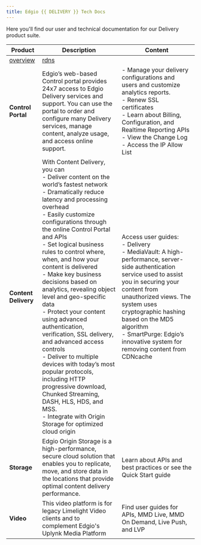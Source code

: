 ```yaml
---
title: Edgio {{ DELIVERY }} Tech Docs
---
```



Here you'll find our user and technical documentation for our Delivery product suite.

|Product|Description| Content|
|---|---|---|
|[overview](/open_edge/overview)|[rdns](/open_edge/rdns_requirements)||
|**Control Portal**|Edgio’s web-based Control portal provides 24x7 access to Edgio Delivery services and support. You can use the portal to order and configure many Delivery services, manage content, analyze usage, and access online support. |- Manage your delivery configurations and users and customize analytics reports. <br />- Renew SSL certificates <br />- Learn about Billing, Configuration, and Realtime Reporting APIs<br />- View the Change Log<br />- Access the IP Allow List|
|**Content Delivery**|With Content Delivery, you can<br />- Deliver content on the world’s fastest network<br />- Dramatically reduce latency and processing overhead<br />- Easily customize configurations through the online Control Portal and APIs<br />- Set logical business rules to control where, when, and how your content is delivered<br />- Make key business decisions based on analytics, revealing object level and geo-specific data<br />- Protect your content using advanced authentication, verification, SSL delivery, and advanced access controls<br />- Deliver to multiple devices with today’s most popular protocols, including HTTP progressive download, Chunked Streaming, DASH, HLS, HDS, and MSS.<br />- Integrate with Origin Storage for optimized cloud origin|Access user guides: <br />- Delivery<br />- MediaVault: A high-performance, server-side authentication service used to assist you in securing your content from unauthorized views. The system uses cryptographic hashing based on the MD5 algorithm <br />-  SmartPurge: Edgio’s innovative system for removing content from CDNcache|
|**Storage**|Edgio Origin Storage is a high-performance, secure cloud solution that enables you to replicate, move, and store data in the locations that provide optimal content delivery performance.|Learn about APIs and best practices or see the Quick Start guide|
|**Video**| This video platform is for legacy Limelight Video clients and to complement Edgio's Uplynk Media Platform|Find user guides for APIs, MMD Live, MMD On Demand, Live Push, and LVP|
